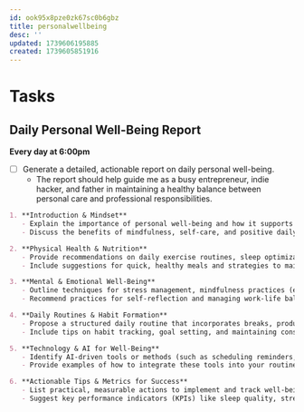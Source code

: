 ```yaml
---
id: ook95x8pze0zk67sc0b6gbz
title: personalwellbeing
desc: ''
updated: 1739606195885
created: 1739605851916
---
```


# Tasks

## Daily Personal Well-Being Report

**Every day at 6:00pm**

- [ ] Generate a detailed, actionable report on daily personal well-being. 
  - The report should help guide me as a busy entrepreneur, indie hacker, and father in maintaining a healthy balance between personal care and professional responsibilities.

```markdown
1. **Introduction & Mindset**  
   - Explain the importance of personal well-being and how it supports long-term productivity and resilience.
   - Discuss the benefits of mindfulness, self-care, and positive daily habits.

2. **Physical Health & Nutrition**  
   - Provide recommendations on daily exercise routines, sleep optimization, and balanced nutrition.
   - Include suggestions for quick, healthy meals and strategies to maintain energy levels throughout the day.

3. **Mental & Emotional Well-Being**  
   - Outline techniques for stress management, mindfulness practices (e.g., meditation, journaling), and building mental resilience.
   - Recommend practices for self-reflection and managing work-life balance.

4. **Daily Routines & Habit Formation**  
   - Propose a structured daily routine that incorporates breaks, productivity bursts, and dedicated time for personal activities.
   - Include tips on habit tracking, goal setting, and maintaining consistency.

5. **Technology & AI for Well-Being**  
   - Identify AI-driven tools or methods (such as scheduling reminders, mindfulness apps, and data analysis for sleep and exercise patterns) that can support daily well-being.
   - Provide examples of how to integrate these tools into your routine.

6. **Actionable Tips & Metrics for Success**  
   - List practical, measurable actions to implement and track well-being improvements.
   - Suggest key performance indicators (KPIs) like sleep quality, stress levels, or daily step counts to monitor progress.

```